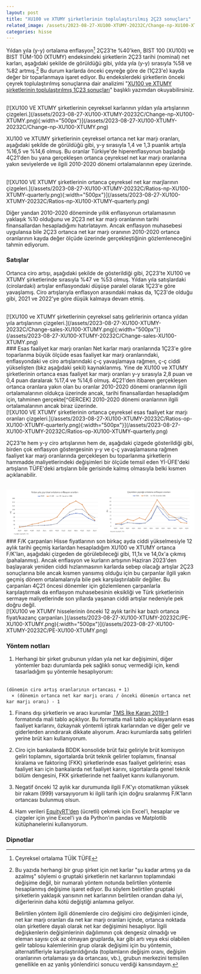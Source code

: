 ```yaml
---
layout: post
title: "XU100 ve XTUMY şirketlerinin toplulaştırılmış 2Ç23 sonuçları"
related_image: /assets/2023-08-27-XU100-XTUMY-20232C/Change-np-XU100-XTUMY.png
categories: hisse
---
```

Yıldan yıla (y-y) ortalama enflasyon[^TUFE] 2Ç23'te %40'ken, BIST 100 (XU100) ve BIST TÜM-100 (XTUMY) endeksindeki şirketlerin 2Ç23 tarihi (nominal) net karları, aşağıdaki şekilde de görüldüğü gibi, yılda yıla (y-y) sırasıyla %58 ve %82 artmış.[^TOPLUKAR] Bu durum karlarda önceki çeyreğe göre de (1Ç23'e) kayda değer bir toparlanmaya işaret ediyor. Bu endekslerdeki şirketlerin önceki çeyrek toplulaştırılmış sonuçlarına dair analizimi "[XU100 ve XTUMY şirketlerinin toplulaştırılmış 1Ç23 sonuçları](/hisse/2023/05/18/XU100-XTUMY-20231C.html
)" başlıklı yazımdan okuyabilirsiniz.

<br/>
[![XU100 VE XTUMY şirketlerinin çeyreksel karlarının yıldan yıla artışlarının çizgeleri.](/assets/2023-08-27-XU100-XTUMY-20232C/Change-np-XU100-XTUMY.png){:width="500px"}](/assets/2023-08-27-XU100-XTUMY-20232C/Change-np-XU100-XTUMY.png)
<br/>

XU100 ve XTUMY şirketlerinin çeyreksel ortanca net kar marjı oranları, aşağıdaki şekilde de görüldüğü gibi, y-y sırasıyla 1,4 ve 1,3 puanlık artışla %16,5 ve %14,6 olmuş. Bu oranlar Türkiye'de hiperenflasyonun başladığı 4Ç21'den bu yana gerçekleşen ortanca çeyreksel net kar marjı oranlarına yakın seviyelerde ve ilgili 2010-2020 dönemi ortalamalarının epey üzerinde.

<br/>
[![XU100 VE XTUMY şirketlerinin ortanca çeyreksel net kar marjlarının çizgeleri.](/assets/2023-08-27-XU100-XTUMY-20232C/Ratios-np-XU100-XTUMY-quarterly.png){:width="500px"}](/assets/2023-08-27-XU100-XTUMY-20232C/Ratios-np-XU100-XTUMY-quarterly.png)
<br/>

Diğer yandan 2010-2020 döneminde yıllık enflasyonun ortalamasının yaklaşık %10 olduğunu ve 2Ç23 net kar marjı oranlarının tarihi finansallardan hesapladığımı hatırlatayım. Ancak enflasyon muhasebesi uygulansa bile 2Ç23 ortanca net kar marjı oranının 2010-2020 ortanca oranlarının kayda değer ölçüde üzerinde gerçekleştiğinin gözlemleneceğini tahmin ediyorum.

### Satışlar
Ortanca ciro artışı, aşağıdaki şekilde de gösterildiği gibi, 2Ç23'te XU100 ve XTUMY şirketlerinde sırasıyla %47 ve %53 olmuş. Yıldan yıla satışlardaki (cirolardaki) artışlar enflasyondaki düşüşe paralel olarak 1Ç23'e göre yavaşlamış. Ciro artışlarıyla enflasyon arasındaki makas da, 1Ç23'de olduğu gibi, 2021 ve 2022'ye göre düşük kalmaya devam etmiş. 

<br/>
[![XU100 ve XTUMY şirketlerinin çeyreksel satış gelirlerinin ortanca yıldan yıla artışlarının çizgeleri.](/assets/2023-08-27-XU100-XTUMY-20232C/Change-sales-XU100-XTUMY.png){:width="500px"}](/assets/2023-08-27-XU100-XTUMY-20232C/Change-sales-XU100-XTUMY.png)
<br/>
### Esas faaliyet kar marjı oranları
Net karlar marjı oranlarında 1Ç23'e göre toparlanma büyük ölçüde esas faaliyet kar marjı oranlarındaki, enflasyondaki ve ciro artışlarındaki ç-ç yavaşlamaya rağmen, ç-ç ciddi yükselişten (bkz aşağıdaki şekil) kaynaklanmış. Yine de XU100 ve XTUMY şirketlerinin ortanca esas faaliyet kar marjı oranları y-y sırasıyla 2,8 puan ve 0,4 puan daralarak %17,4 ve %14,6 olmuş. 4Ç21'den itibaren gerçekleşen ortanca oranlara yakın olan bu oranlar 2010-2020 dönemi oranlarının ilgili ortalamalarının oldukça üzerinde ancak, tarihi finansallardan hesapladığım için, tahminen gerçekte[^GERCEK] 2010-2020 dönemi oranlarının ilgili ortalamalarının ancak biraz üzerinde.

<br/>
[![XU100 VE XTUMY şirketlerinin ortanca çeyreksel esas faaliyet kar marjı oranları çizgeleri.](/assets/2023-08-27-XU100-XTUMY-20232C/Ratios-op-XU100-XTUMY-quarterly.png){:width="500px"}](/assets/2023-08-27-XU100-XTUMY-20232C/Ratios-op-XU100-XTUMY-quarterly.png)
<br/>

2Ç23'te hem y-y ciro artışlarının hem de, aşağıdaki çizgede gösterildiği gibi, birden çok enflasyon göstergesinin y-y ve ç-ç yavaşlamasına rağmen faaliyet kar marjı oranlarında gerçekleşen bu toparlanma şirketlerin hammadde maliyetlerindeki değişimleri bir ölçüde temsil eden Yİ-ÜFE'deki artışların TÜFE'deki artışların bile gerisinde kalmış olmasıyla belki kısmen açıklanabilir.
<br/><br/>
<div style="display: flex; justify-content: center;">
  <a href="/assets/2023-08-27-XU100-XTUMY-20232C/Inflation yoy quarterly average.png">
    <img src="/assets/2023-08-27-XU100-XTUMY-20232C/Inflation yoy quarterly average.png" 
    alt="Yıldan yıla çeyreksel ortalama enflasyon oranları."     
    width="375" style="margin-right: 20px;" />
  </a>
  <a href="/assets/2023-08-27-XU100-XTUMY-20232C/Inflation qoq quarterly average.png">
    <img src="/assets/2023-08-27-XU100-XTUMY-20232C/Inflation qoq quarterly average.png"
    alt="Çeyrekten çeyreğe çeyreksel ortalama enflasyon oranları."     
    width="375" />
  </a>
</div>
### F/K çarpanları
Hisse fiyatlarının son birkaç ayda ciddi yükselmesiyle 12 aylık tarihi geçmiş karlardan hesapladığım XU100 ve XTUMY ortanca F/K'ları, aşağıdaki çizgeden de görülebileceği gibi, 11,1x ve 14,0x'a çıkmış (pahalanmış). Ancak enflasyon ve kurların artışının Haziran 2023'den başlayarak yeniden ciddi hızlanmasının karlarda sebep olacağı artışlar 2Ç23 sonuçlarına bile ancak kısmen yansımış olduğu için bu çarpanlar ilgili yakın geçmiş dönem ortalamalarıyla bile pek karşılaştırılabilir değiller. Bu çarpanları 4Ç21 öncesi dönemler için gözlemlenen çarpanlarla karşılaştırmak da enflasyon muhasebesinin eksikliği ve Türk şirketlerinin sermaye maliyetlerinde son yıllarda yaşanan ciddi artışlar nedeniyle pek doğru değil.

<br/>
[![XU100 ve XTUMY hisselerinin önceki 12 aylık tarihi kar bazlı ortanca fiyat/kazanç çarpanları.](/assets/2023-08-27-XU100-XTUMY-20232C/PE-XU100-XTUMY.png){:width="500px"}](/assets/2023-08-27-XU100-XTUMY-20232C/PE-XU100-XTUMY.png)
<br/>

### Yöntem notları
1. Herhangi bir şirket grubunun yıldan yıla net kar değişimini, diğer yöntemler bazı durumlarda pek sağlıklı sonuç vermediği için, kendi tasarladığım şu yöntemle hesaplıyorum:<br/> <br/>
```
(dönemin ciro artış oranlarının ortancası + 1) 
  × (dönemin ortanca net kar marjı oranı / önceki dönemin ortanca net kar marjı oranı) - 1
```
1. Finans dışı şirketlerin ve aracı kurumlar [TMS İlke Kararı 2019-1](https://www.kgk.gov.tr/DynamicContentDetail/5292/TMS/TFRSlerin-Uygulanmasına-Yönelik-İlke-Kararları) formatında mali tablo açıklıyor. Bu formatta mali tablo açıklayanların esas faaliyet karlarını, özkaynak yöntemli iştirak karlarından ve diğer gelir ve giderlerden arındırarak dikkate alıyorum. Aracı kurumlarda satış gelirleri yerine brüt karı kullanıyorum.

1. Ciro için bankalarda BDDK konsolide brüt faiz geliriyle brüt komisyon geliri toplamını, sigortalarda brüt teknik gelirler toplamını, finansal kiralama ve faktoring (FKK) şirketlerinde esas faaliyet gelirlerini; esas faaliyet karı için bankalarda net faaliyet karını, sigortalarda genel teknik bölüm dengesini, FKK şirketlerinde net faaliyet karını kullanıyorum.

1. Negatif önceki 12 aylık kar durumunda ilgili F/K’yı otomatikman yüksek bir rakam (999) varsayıyorum ki ilgili tarih için doğru sıralanmış F/K’ların ortancası bulunmuş olsun.

1. Ham verileri [EquityRT’den](https://equityrt.com/) (ücretli) çekmek için Excel’i, hesaplar ve çizgeler için yine Excel'i ya da Python’ın pandas ve Matplotlib kütüphanelerini kullanıyorum.

### Dipnotlar
[^TUFE]: Çeyreksel ortalama TÜİK TÜFE

[^TOPLUKAR]: Bu yazıda herhangi bir grup şirket için net karlar "şu kadar artmış ya da azalmış" söylemi o gruptaki şirketlerin net karlarının toplamındaki değişime değil, bir numaralı yöntem notunda belirtilen yöntemle hesaplanmış değişime işaret ediyor. Bu söylem belirtilen gruptaki şirketlerin yaklaşık yarısının net karlarının belirtilen orandan daha iyi, diğerlerinin daha kötü değiştiği anlamına geliyor.

    Belirtilen yöntem ilgili dönemlerde ciro değişimi ciro değişimleri içinde, net kar marjı oranları da net kar marjı oranları içinde, ortanca noktada olan şirketlere dayalı olarak net kar değişimini hesaplıyor. İlgili değişkenlerin değişimlerinin dağılımının çok dengesiz olmadığı ve eleman sayısı çok az olmayan gruplarda, kar gibi artı veya eksi olabilen gelir tablosu kalemlerinin grup olarak değişimi için bu yöntemin, alternatifleriyle karşılaştırıldığında (toplamların değişim oranı, değişim oranlarının ortalaması ya da ortancası, vb.), grubun merkezini temsilen genellikle en az yanlış yönlendirici sonucu verdiği kanısındayım. 

[^GERCEK]: Gerçek derken enflasyon muhasebesi uygulanmış, ve tercihen [TÜFE yerine mümkün olsaydı GSYH deflatörünü yansıtan](https://twitter.com/curiosus137/status/1648706653565460487?s=61&t=s63PF7WTWkl0e6fFxJivZw) bir aylık fiyat endeks serisinin baz alındığı, mali tablolardaki rakamları kastediyorum. Enflasyon muhasebesinin mali tablolara etkileri için sırayla "[Bankaların 2022 ve 2021 mali tablolarına enflasyon muhasebesi uygulanması](/hisse/2023/04/14/bankalar-enflasyon-muhasebesi.html)" ve "[Banka harici BIST-50 şirketlerinin 2022 ve 2021 mali tablolarına enflasyon muhasebesi uygulanması](/hisse/2023/04/18/banka-disi-enflasyon-muhasebesi.html)" yazılarımı okumanızı öneririm.
